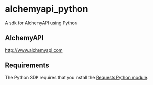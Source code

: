 # alchemyapi_python #

A sdk for AlchemyAPI using Python


## AlchemyAPI ##

http://www.alchemyapi.com


## Requirements ##

The Python SDK requires that you install the [Requests Python module](http://docs.python-requests.org/en/latest/user/install/#install).





	
	
